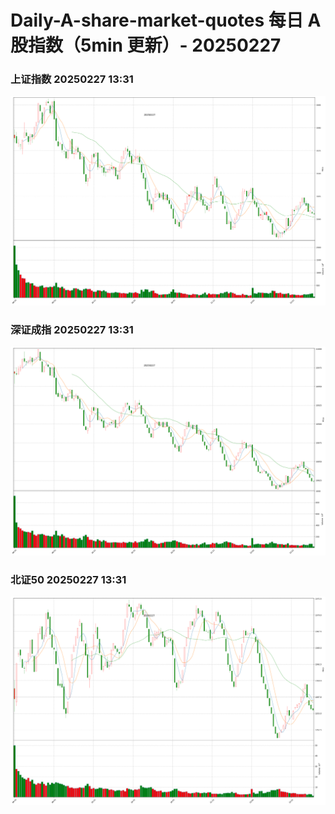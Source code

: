 
# Daily-A-share-market-quotes 每日 A 股指数（5min 更新）- 20250227

### 上证指数 20250227 13:31
![](./fig/2025/2/20250227-sh000001.png)

### 深证成指 20250227 13:31
![](./fig/2025/2/20250227-sz399001.png)

### 北证50 20250227 13:31
![](./fig/2025/2/20250227-bj899050.png)
